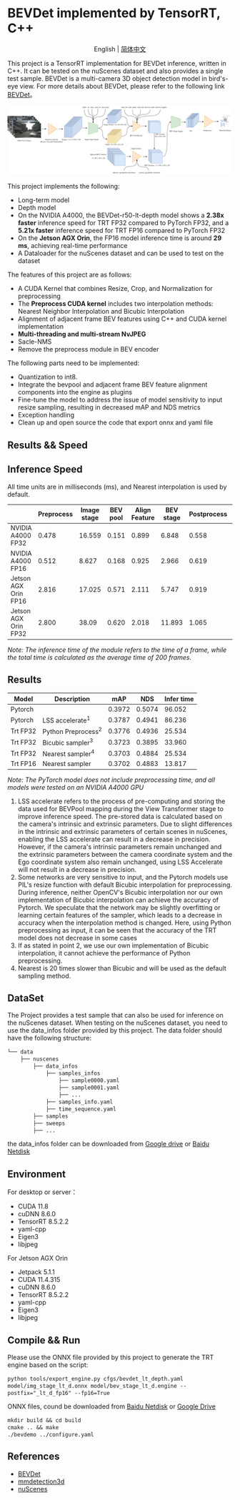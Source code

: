 # BEVDet implemented by TensorRT, C++

<div align="center">

English | [简体中文](README_zh-CN.md)

</div>

This project is a TensorRT implementation for BEVDet inference, written in C++. It can be tested on the nuScenes dataset and also provides a single test sample. BEVDet is a multi-camera 3D object detection model in bird's-eye view. For more details about BEVDet, please refer to the following link [BEVDet](https://github.com/HuangJunJie2017/BEVDet)。

![图](BEVDet-TensorRT.png)


This project implements the following:
- Long-term model
- Depth model
- On the NVIDIA A4000, the BEVDet-r50-lt-depth model shows a __2.38x faster__ inference speed for TRT FP32 compared to PyTorch FP32, and a __5.21x faster__ inference speed for TRT FP16 compared to PyTorch FP32
- On the __Jetson AGX Orin__, the FP16 model inference time is around __29 ms__, achieving real-time performance
- A Dataloader for the nuScenes dataset and can be used to test on the dataset

The features of this project are as follows:
- A CUDA Kernel that combines Resize, Crop, and Normalization for preprocessing
- The __Preprocess CUDA kernel__ includes two interpolation methods: Nearest Neighbor Interpolation and Bicubic Interpolation
- Alignment of adjacent frame BEV features using C++ and CUDA kernel implementation
- __Multi-threading and multi-stream NvJPEG__
- Sacle-NMS
- Remove the preprocess module in BEV encoder

  
The following parts need to be implemented:
- Quantization to int8.
- Integrate the bevpool and adjacent frame BEV feature alignment components into the engine as plugins
- Fine-tune the model to address the issue of model sensitivity to input resize sampling, resulting in decreased mAP and NDS metrics
- Exception handling
- Clean up and open source the code that export onnx and yaml file


## Results && Speed
## Inference Speed
All time units are in milliseconds (ms), and Nearest interpolation is used by default.

||Preprocess|Image stage|BEV pool|Align Feature|BEV stage|Postprocess|mean Total | 
|---|---|---|---|---|---|---|---|
|NVIDIA A4000 FP32|0.478|16.559|0.151|0.899|6.848 |0.558|25.534|
|NVIDIA A4000 FP16|0.512|8.627 |0.168|0.925|2.966 |0.619|13.817|
|Jetson AGX Orin FP16|2.816|17.025|0.571|2.111|5.747 |0.919|29.189|
|Jetson AGX Orin FP32|2.800|38.09|0.620|2.018|11.893|1.065|55.104|

*Note: The inference time of the module refers to the time of a frame, while the total time is calculated as the average time of 200 frames.*

## Results
|Model   |Description       |mAP   |NDS    |Infer time|
|---     |---               |---   |---    |---       |
|Pytorch |                  |0.3972|0.5074|96.052|
|Pytorch |LSS accelerate<sup>1</sup>   |0.3787|0.4941|86.236|
|Trt FP32|Python Preprocess<sup>2</sup>|0.3776|0.4936|25.534|
|Trt FP32|Bicubic sampler<sup>3</sup>  |0.3723|0.3895|33.960|
|Trt FP32|Nearest sampler<sup>4</sup>  |0.3703|0.4884|25.534|
|Trt FP16|Nearest sampler   |0.3702|0.4883|13.817|

*Note: The PyTorch model does not include preprocessing time, and all models were tested on an NVIDIA A4000 GPU*
1. LSS accelerate refers to the process of pre-computing and storing the data used for BEVPool mapping during the View Transformer stage to improve inference speed. The pre-stored data is calculated based on the camera's intrinsic and extrinsic parameters. Due to slight differences in the intrinsic and extrinsic parameters of certain scenes in nuScenes, enabling the LSS accelerate can result in a decrease in precision. However, if the camera's intrinsic parameters remain unchanged and the extrinsic parameters between the camera coordinate system and the Ego coordinate system also remain unchanged, using LSS Accelerate will not result in a decrease in precision.
2. Some networks are very sensitive to input, and the Pytorch models use PIL's resize function with default Bicubic interpolation for preprocessing. During inference, neither OpenCV's Bicubic interpolation nor our own implementation of Bicubic interpolation can achieve the accuracy of Pytorch. We speculate that the network may be slightly overfitting or learning certain features of the sampler, which leads to a decrease in accuracy when the interpolation method is changed. Here, using Python preprocessing as input, it can be seen that the accuracy of the TRT model does not decrease in some cases
3. If as stated in point 2, we use our own implementation of Bicubic interpolation, it cannot achieve the performance of Python preprocessing.
4. Nearest is 20 times slower than Bicubic and will be used as the default sampling method.

## DataSet
The Project provides a test sample that can also be used for inference on the nuScenes dataset. When testing on the nuScenes dataset, you need to use the data_infos folder provided by this project. The data folder should have the following structure:

    └── data
        ├── nuscenes
            ├── data_infos
                ├── samples_infos
                    ├── sample0000.yaml
                    ├── sample0001.yaml
                    ├── ...
                ├── samples_info.yaml
                ├── time_sequence.yaml
            ├── samples
            ├── sweeps
            ├── ...
the data_infos folder can be downloaded from [Google drive](https://drive.google.com/file/d/1RkjzvDJH4ZapYpeGZerQ6YZyervgE1UK/view?usp=drive_link) or [Baidu Netdisk](https://pan.baidu.com/s/1TyPoP6OPbkvD9xDRE36qxw?pwd=pa1v)

## Environment
For desktop or server：

- CUDA 11.8
- cuDNN 8.6.0
- TensorRT 8.5.2.2
- yaml-cpp
- Eigen3
- libjpeg

For Jetson AGX Orin

- Jetpack 5.1.1
- CUDA 11.4.315
- cuDNN 8.6.0
- TensorRT 8.5.2.2
- yaml-cpp
- Eigen3
- libjpeg

  
## Compile && Run
Please use the ONNX file provided by this project to generate the TRT engine based on the script:
```shell
python tools/export_engine.py cfgs/bevdet_lt_depth.yaml model/img_stage_lt_d.onnx model/bev_stage_lt_d.engine --postfix="_lt_d_fp16" --fp16=True
```
ONNX files, cound be downloaded from [Baidu Netdisk](https://pan.baidu.com/s/1zkfNdFNilkq4FikMCet5PQ?pwd=bp3z) or [Google Drive](https://drive.google.com/drive/folders/1jSGT0PhKOmW3fibp6fvlJ7EY6mIBVv6i?usp=drive_link)

```shell
mkdir build && cd build
cmake .. && make
./bevdemo ../configure.yaml
```


## References
- [BEVDet](https://github.com/HuangJunJie2017/BEVDet)
- [mmdetection3d](https://github.com/open-mmlab/mmdetection3d)
- [nuScenes](https://www.nuscenes.org/)
